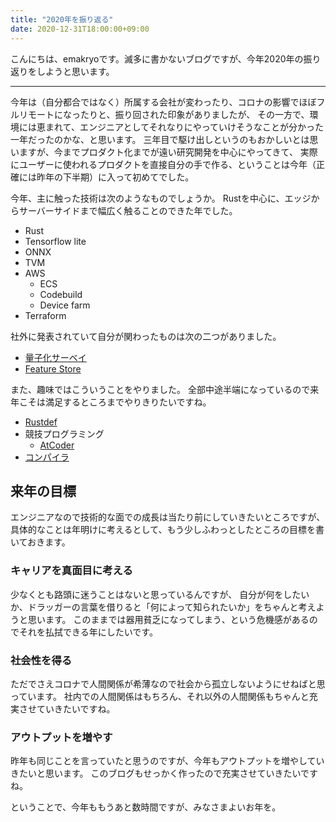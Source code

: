 ```yaml
---
title: "2020年を振り返る"
date: 2020-12-31T18:00:00+09:00
---
```


こんにちは、emakryoです。滅多に書かないブログですが、今年2020年の振り返りをしようと思います。

<!--more-->
---

今年は（自分都合ではなく）所属する会社が変わったり、コロナの影響でほぼフルリモートになったりと、振り回された印象がありましたが、
その一方で、環境には恵まれて、エンジニアとしてそれなりにやっていけそうなことが分かった一年だったのかな、と思います。
三年目で駆け出しというのもおかしいとは思いますが、今までプロダクト化までが遠い研究開発を中心にやってきて、
実際にユーザーに使われるプロダクトを直接自分の手で作る、ということは今年（正確には昨年の下半期）に入って初めてでした。

今年、主に触った技術は次のようなものでしょうか。
Rustを中心に、エッジからサーバーサイドまで幅広く触ることのできた年でした。

- Rust
- Tensorflow lite
- ONNX
- TVM
- AWS
  - ECS
  - Codebuild
  - Device farm
- Terraform

社外に発表されていて自分が関わったものは次の二つがありました。

- [量子化サーベイ](https://lab.mo-t.com/blog/quantization-frameworks)
- [Feature Store](https://speakerdeck.com/ohke/da-gui-mo-fu-za-naji-jie-xue-xi-purodakutofalseji-sok-de-nagai-shan-wozhi-erushi-yan-puratutohuomu?slide=31)

また、趣味ではこういうことをやりました。
全部中途半端になっているので来年こそは満足するところまでやりきりたいですね。

- [Rustdef](https://github.com/emakryo/rustdef)
- 競技プログラミング
  - [AtCoder](https://atcoder.jp/users/emak?graph=rating)
- [コンパイラ](https://github.com/emakryo/cbc-rs)

## 来年の目標

エンジニアなので技術的な面での成長は当たり前にしていきたいところですが、
具体的なことは年明けに考えるとして、もう少しふわっとしたところの目標を書いておきます。

### キャリアを真面目に考える

少なくとも路頭に迷うことはないと思っているんですが、
自分が何をしたいか、ドラッガーの言葉を借りると「何によって知られたいか」をちゃんと考えようと思います。
このままでは器用貧乏になってしまう、という危機感があるのでそれを払拭できる年にしたいです。

### 社会性を得る

ただでさえコロナで人間関係が希薄なので社会から孤立しないようにせねばと思っています。
社内での人間関係はもちろん、それ以外の人間関係もちゃんと充実させていきたいですね。

### アウトプットを増やす

昨年も同じことを言っていたと思うのですが、今年もアウトプットを増やしていきたいと思います。
このブログもせっかく作ったので充実させていきたいですね。


ということで、今年ももうあと数時間ですが、みなさまよいお年を。
